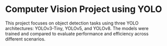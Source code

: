 # Computer Vision Project using YOLO 

This project focuses on object detection tasks using three YOLO architectures: YOLOv3-Tiny, YOLOv5, and YOLOv8. The models were trained and compared to evaluate performance and efficiency across different scenarios.

